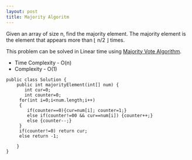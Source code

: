 ```yaml
---
layout: post
title: Majority Algoritm
---
```

Given an array of size n, find the majority element. The majority element is the element that appears more than ⌊ n/2 ⌋ times.

This problem can be solved in Linear time using [Majority Vote Algorithm](http://www.cs.utexas.edu/~moore/best-ideas/mjrty/). 
- Time Complexity - O(n)
- Complexity - O(1)

```
public class Solution {
    public int majorityElement(int[] num) {
       int cur=0;
       int counter=0;
     for(int i=0;i<num.length;i++)
     {
     	if(counter==0){cur=num[i]; counter=1;}
     	else if(counter!=00 && cur==num[i]) {counter++;}
     	else {counter--;}
     }
     if(counter!=0) return cur;
     else return -1;
        
    }
}
```
